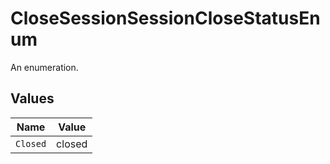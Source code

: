 # CloseSessionSessionCloseStatusEnum

An enumeration.


## Values

| Name     | Value    |
| -------- | -------- |
| `Closed` | closed   |